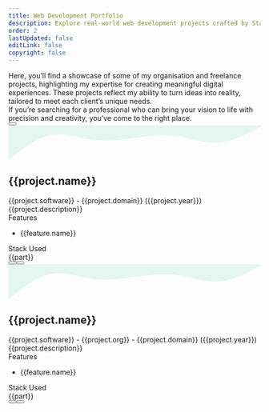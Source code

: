 ```yaml
---
title: Web Development Portfolio
description: Explore real-world web development projects crafted by Stack Seekers. From scalable SaaS apps to stunning websites, see how we build digital experiences that drive results. Freelance projects in custom web and app development, including booking platforms, dashboards, and analytics tools. Built with React, Node.js, and modern tech stacks.
order: 2
lastUpdated: false
editLink: false
copyright: false
---
```


<div class="flex flex-column gap-4 my-6 line-height-4">
  <div>
    Here, you’ll find a showcase of some of my organisation and freelance
    projects, highlighting my expertise for creating meaningful digital
    experiences. These projects reflect my ability to turn ideas into reality,
    tailored to meet each client’s unique needs.
  </div>
  <div>
    If you’re searching for a professional who can bring your vision to life
    with precision and creativity, you’ve come to the right place.
  </div>
  <div>
    <a
      href="https://cal.com/stackseekers"
      size="large"
      color="deeppink"
      class="flex justify-content-center text-center no-underline mt-4"
    >
      <Button
        label="Build Your Vision with Us!"
        icon="pi pi-calendar-clock"
        severity="primary"
        raised
        rounded
      />
    </a>
  </div>
</div>

<!-- Vertical Tabs Navigation -->
<div class="p-d-flex p-flex-column p-mr-3">
      <div class="grid my-6 gap-8">
        <div
          class="vp-feature-item col-12 shadow-1 m-0 p-0"
          v-for="(project, index) in freelance"
          :id="project.name"
        >
          <svg xmlns="http://www.w3.org/2000/svg" viewBox="0 120 1440 200">
            <path
              fill="#10b981"
              fill-opacity="0.1"
              d="M0,320L40,288C80,256,160,192,240,176C320,160,400,192,480,202.7C560,213,640,203,720,192C800,181,880,171,960,181.3C1040,192,1120,224,1200,218.7C1280,213,1360,171,1400,149.3L1440,128L1440,0L1400,0C1360,0,1280,0,1200,0C1120,0,1040,0,960,0C880,0,800,0,720,0C640,0,560,0,480,0C400,0,320,0,240,0C160,0,80,0,40,0L0,0Z"
            ></path>
          </svg>
          <div>
            <div class="px-4">
              <h2 itemprop="name" class="text-4xl font-bold p-0 m-0" :id="project.name">
                {{project.name}}
              </h2>
              <div class="text-xl mt-2" itemprop="operatingSystem">
                {{project.software}}
                <span class="text-sm mt-2"> - {{project.domain}}</span>
                <a class="text-sm mt-2 font-italic no-underline"
                  >({{project.year}})</a
                >
              </div>
            </div>
            <div
              class="flex md:flex-row flex-column"
              itemscope
              itemtype="https://schema.org/SoftwareApplication"
            >
              <div class="md:col-6 col-12 line-height-3 px-4">
                <div class="my-2 text-xl">{{project.description}}</div>
                <div class="flex flex-column mt-4 p-2" v-if="project.features">
                  <div class="my-2 text-l">Features</div>
                  <ul class="my-2 text-sm" v-for="feature in project.features">
                    <li>{{feature.name}}</li>
                  </ul>
                </div>
              </div>
              <div class="md:col-6 col-12">
                <link itemprop="applicationCategory" :href="project.schema" />
                <div v-if="project.images">
                  <div class="card" v-if="project.images.length != 1">
                    <Galleria
                      :value="project.images"
                      :responsiveOptions="responsiveOptions"
                      :numVisible="5"
                      :circular="true"
                      :showItemNavigators="true"
                      :showThumbnails="false"
                      :pt="{
                        prevButton: { 'aria-label': 'Previous screen of project' },
                        nextButton: { 'aria-label': 'Next screen of project' }
                      }"
                    >
                      <template #item="slotProps">
                        <img
                          :src="slotProps.item.itemImageSrc"
                          :alt="slotProps.item.alt"
                          style="width: 100%; display: block"
                          loading="eager" fetchpriority="high"
                        />
                      </template>
                    </Galleria>
                  </div>
                  <div class="card" v-else>
                    <img
                      :src="project.images[0].itemImageSrc"
                      :alt="project.images[0].alt"
                      style="width: 100%; display: block"
                      loading="eager" fetchpriority="high"
                    />
                  </div>
                </div>
              </div>
            </div>
          </div>
          <div class="flex flex-column mt-4 p-4">
            <div class="myt-2 text-l">Stack Used</div>
            <div class="flex grid mt-4 px-2">
              <Tag
                style="
                  border: 2px solid var(--border-color);
                  background: transparent;
                  color: var(--text-color);
                "
                v-for="part in project.skills"
                :key="part"
                :value="part"
                class="m-1"
              >
                <div class="flex items-center gap-2 px-1">
                  <i class="pi pi-cog" style="font-size: 1rem"></i>
                  <span class="text-base">{{part}}</span>
                </div>
              </Tag>
            </div>
            <div
              class="flex flex-row justify-content-between align-items-center gap-2"
            >
              <a
                v-if="project.link"
                :href="project.link"
                target="_blank"
                class="w-full flex flex-row no-underline mt-4"
              >
                <Button
                  label="Demo"
                  icon="pi pi-angle-double-right"
                  severity="primary"
                  raised
                  rounded
                />
              </a>
              <a
                v-if="project.codeLink"
                :href="project.codeLink"
                target="_blank"
                class="w-full flex flex-row no-underline mt-4"
              >
                <Button
                  label="Repo"
                  icon="pi pi-github"
                  severity="secondary"
                  raised
                  rounded
                />
              </a>
            </div>
          </div>
        </div>
      </div>
      <div class="grid my-6 gap-8">
      <div
        class="vp-feature-item col-12 shadow-1 m-0 p-0"
        v-for="(project, index) in projects"
        :id="project.name"
      >
        <svg xmlns="http://www.w3.org/2000/svg" viewBox="0 120 1440 200">
          <path
            fill="#10b981"
            fill-opacity="0.1"
            d="M0,320L40,288C80,256,160,192,240,176C320,160,400,192,480,202.7C560,213,640,203,720,192C800,181,880,171,960,181.3C1040,192,1120,224,1200,218.7C1280,213,1360,171,1400,149.3L1440,128L1440,0L1400,0C1360,0,1280,0,1200,0C1120,0,1040,0,960,0C880,0,800,0,720,0C640,0,560,0,480,0C400,0,320,0,240,0C160,0,80,0,40,0L0,0Z"
          ></path>
        </svg>
        <div>
          <div class="px-4">
            <h2 itemprop="name" class="text-4xl font-bold p-0 m-0">
              {{project.name}}
            </h2>
            <div class="text-xl mt-2" itemprop="operatingSystem">
              {{project.software}}
              <span class="text-sm mt-2"> - {{project.org}}</span>
              <span class="text-sm mt-2 font-italic">
                - {{project.domain}}</span
              >
              <a class="text-sm mt-2 font-italic no-underline"
                >({{project.year}})</a
              >
            </div>
          </div>
          <div
            class="flex md:flex-row flex-column"
            itemscope
            itemtype="https://schema.org/SoftwareApplication"
          >
            <div class="md:col-6 col-12 px-4">
              <div class="my-2 text-xl line-height-3">
                {{project.description}}
              </div>
              <div class="flex flex-column mt-4 p-2" v-if="project.features">
                <div class="my-2 text-l">Features</div>
                <ul class="my-2 text-sm" v-for="feature in project.features">
                  <li class="line-height-3">{{feature.name}}</li>
                </ul>
              </div>
            </div>
            <div class="md:col-6 col-12">
              <link itemprop="applicationCategory" :href="project.schema" />
              <div v-if="project.images">
                <div class="card" v-if="project.images.length != 1">
                  <Galleria
                    :value="project.images"
                    :responsiveOptions="responsiveOptions"
                    :numVisible="5"
                    :circular="true"
                    :showItemNavigators="true"
                    :showThumbnails="false"
                    :pt="{
                      prevButton: { 'aria-label': 'Previous screen of project' },
                      nextButton: { 'aria-label': 'Next screen of project' }
                    }"
                  >
                    <template #item="slotProps">
                      <img
                        :src="slotProps.item.itemImageSrc"
                        :alt="slotProps.item.alt"
                        style="width: 100%; display: block"
                        loading="eager" fetchpriority="high"
                      />
                    </template>
                  </Galleria>
                </div>
                <div class="card" v-else>
                  <img
                    :src="project.images[0].itemImageSrc"
                    :alt="project.images[0].alt"
                    style="width: 100%; display: block"
                    loading="eager" fetchpriority="high"
                  />
                </div>
              </div>
            </div>
          </div>
        </div>
        <div class="flex flex-column mt-4 p-4">
          <div class="mt-2 text-l">Stack Used</div>
          <div class="flex grid mt-4 px-2">
            <Tag
              style="
                border: 2px solid var(--border-color);
                background: transparent;
                color: var(--text-color);
              "
              v-for="part in project.skills"
              :key="part"
              :value="part"
              class="m-1"
            >
              <div class="flex items-center gap-2 px-1">
                <i class="pi pi-cog" style="font-size: 1rem"></i>
                <span class="text-base">{{part}}</span>
              </div>
            </Tag>
          </div>
          <div
            class="flex flex-row justify-content-between align-items-center gap-2"
          >
            <a
              v-if="project.link"
              :href="project.link"
              target="_blank"
              class="w-full flex flex-row no-underline mt-4"
            >
              <Button
                label="Live Demo"
                icon="pi pi-angle-double-right"
                severity="primary"
                raised
                rounded
              />
            </a>
            <a
              v-if="project.codeLink"
              :href="project.codeLink"
              target="_blank"
              class="w-full flex flex-row no-underline mt-4"
            >
              <Button
                label="Repo"
                icon="pi pi-github"
                severity="secondary"
                raised
                rounded
              />
            </a>
          </div>
        </div>
      </div>
    </div>
</div>

<script setup lang="ts">
  import { ref } from "vue";

  const images = ref();
  const responsiveOptions = ref([
    {
      breakpoint: "1300px",
      numVisible: 4,
    },
    {
      breakpoint: "575px",
      numVisible: 1,
    },
  ]);

  const projects = [
    {
      name: "Trokka Attraction",
      description: "Book Attractions and Tours for Your Next Holiday",
      skills: [
        "Javascript",
        "ES6",
        "VueJs",
        "Vuex",
        "Axios",
        "API integration",
        "ExpressJS",
        "MongoDB",
        "Git",
        "EC2",
      ],
      software: "Web",
      features: [
        {
          name: "Show Tours and Attraction of Malaysia",
        },
        {
          name: "Popular activities based on rating and demand",
        },
        {
          name: "Activities and details based on location",
        },
        {
          name: "Book and share attractions with other people",
        },
        {
          name: "Discount system based on promo code",
        },
        {
          name: "Payment system using Boost wallet and other payment methods",
        },
        {
          name: "Custom CMS backend system to add, update, and delete tours and attractions",
        },
      ],
      org: "Catch That Bus",
      year: "2019",
      domain: "Leisure, travel, and tourism",
      schema: "https://schema.org/DeveloperApplication",
      link: "https://m.trokka.com/attraction",
      images: [
        {
          itemImageSrc: "/img/projects/trokka.webp",
          alt: "Trokka.com | Book Attractions and Tours for Your Next Holiday",
        },
      ],
    },
    {
      name: "Catch That Bus",
      description: "Book Malaysia and Singapore bus tickets online.",
      skills: [
        "Javascript",
        "ES6",
        "VueJs",
        "Vuex",
        "Axios",
        "Cordova",
        "API integration",
        "ExpressJS",
        "MongoDB",
        "Git",
        "EC2"
      ],
      software: "Web / IOS APP",
      features: [
        {
          name: "Search for a bus by choosing from the destination and to the destination in Malaysia for dates.",
        },
        {
          name: "Sort and filter on available buses",
        },
        {
          name: "Seat visualization of a bus",
        },
        {
          name: "Booking system to handle concurrent requests",
        },
        {
          name: "Discount system based on coupon code",
        },
        {
          name: "Insurance integration for travellers",
        },
        {
          name: "Payment system using wallets and cards",
        },
        {
          name: "Webview for Boost wallet",
        },
        {
          name: "Multiple language support",
        },
        {
          name: "Multiple Currency support",
        },
        {
          name: "Bus Booked history",
        },
        {
          name: "Bus onboarding system for admin and bus operator",
        },
      ],
      org: "Catch That Bus",
      year: "2019",
      domain: "Leisure, travel, and tourism",
      schema: "https://schema.org/DeveloperApplication",
      // link: "https://m.catchthatbus.com",
      iosLink: "https://apps.apple.com/my/app/catchthatbus/id1025824078",
      images: [
        {
          itemImageSrc: "/img/projects/catchthatbus.webp",
          alt: "Book Malaysia and Singapore bus tickets online. | CatchThatBus",
        },
        {
          itemImageSrc:
            "https://is1-ssl.mzstatic.com/image/thumb/Purple113/v4/ad/b9/3b/adb93b8f-08b6-ac23-8f9e-906f7b2529c2/pr_source.png/230x0w.png",
          alt: "IOS app for booking Malaysia and Singapore bus tickets online | CatchThatBus",
        },
      ],
    },
    {
      name: "Partner Dashboard Upstox",
      description: "Open a sub-broker account with Upstox.",
      skills: ["AngularJS", "MongoDB", "MSSQL", "LoopbackJS"],
      software: "Web",
      features: [
        {
          name: "Refer and earn program",
        },
        {
          name: "Track lead referred",
        },
        {
          name: "Ambassador program",
        },
        {
          name: "Royalty program",
        },
        {
          name: "Track customer referred",
        },
        {
          name: "Dashboard to show earnings based on the program",
        },
        {
          name: "Search by name and UCC",
        },
        {
          name: "Earning report based on the customer trade",
        },
      ],
      org: "Upstox",
      year: "2018",
      domain: "Fintech",
      schema: "https://schema.org/BusinessApplication",
      link: "https://upstox.com/sub-broker/",
      images: [
        {
          itemImageSrc: "/img/projects/partnerUpstox/partnerUpstox.webp",
          alt: "Open a sub-broker account with Upstox.",
        },
        {
          itemImageSrc: "/img/projects/partnerUpstox/dashboard.webp",
          alt: "Open a sub-broker account with Upstox.",
        },
        {
          itemImageSrc: "/img/projects/partnerUpstox/leads.webp",
          alt: "Open a sub-broker account with Upstox.",
        },
        {
          itemImageSrc: "/img/projects/partnerUpstox/customer.webp",
          alt: "Open a sub-broker account with Upstox.",
        },
        {
          itemImageSrc: "/img/projects/partnerUpstox/earning.webp",
          alt: "Open a sub-broker account with Upstox.",
        },
      ],
    },
    {
      name: "Open Demat Account for Upstox",
      description:
        "Open a Demat Account Online: Demat Account Opening at Upstox",
      skills: ["AngularJS", "MongoDB", "MSSQL", "LoopbackJS", "Digital Ocean"],
      software: "Web",
      features: [
        {
          name: "Open a Demat account with document upload.",
        },
        {
          name: "PAN, Aadhar, IPV, and cancelled check verification",
        },
        {
          name: "Lead to CRM system",
        },
        {
          name: "Scrutiny of lead",
        },
        {
          name: "Upload details to NSE, BSE, and MCX",
        },
        {
          name: "Report based on the flow of lead",
        },
      ],
      org: "Upstox",
      year: "2017",
      domain: "Fintech",
      schema: "https://schema.org/BusinessApplication",
      link: "https://upstox.com/open-demat-account/",
      images: [
        {
          itemImageSrc: "/img/projects/openDemat.webp",
          alt: "Open a Demat Account Online: Demat Account Opening at Upstox",
        },
      ],
    },
    {
      name: "Call Matrix",
      description: "Call Intelligence, Marketing, and Analytics Platform",
      skills: ["NodeJS", "MongoDB", "MSSQL", "HapiJS", "Digital Ocean"],
      software: "Web",
      features: [
        {
          name: "Create a campaign for the call",
        },
        {
          name: "Create a bundle of campaigns for the call",
        },
        {
          name: "Buy local & toll-free numbers",
        },
        {
          name: "Call Recording and Off-Hour Call Handling",
        },
        {
          name: "Funnel to redirect the call based on the multi-level IVR",
        },
        {
          name: "Report of bundle, CDR, and offer based on hour, week, and geolocation",
        },
        {
          name: "Dashboard to get a birds-eye view",
        },
        {
          name: "Google AdWords API integration",
        },
        {
          name: "User authorization based on role",
        },
      ],
      org: "Mobistreak",
      year: "2015",
      domain: "Digital Marketing",
      schema: "https://schema.org/BusinessApplication",
      link: "https://callmatrix.io/",
      images: [
        {
          itemImageSrc: "/img/projects/callmatrix/callmatrix.webp",
          alt: "CallMatrix - Call Intelligence, Marketing, and Analytics Platform",
        },
        {
          itemImageSrc: "/img/projects/callmatrix/mobistreak.webp",
          alt: "CallMatrix - Call Intelligence, Marketing, and Analytics Platform",
        },
      ],
    },
  ];

  const freelance = [
    {
      name: "SR-22 insurance Now",
      skills: ["Next.Js", "React.Js","NodeJS", "JSON", "API", "Digital Ocean", "Lighthouse","SEO"],
      description:
        "Need a Cheap SR-22 Insurance? Compare & save on SR22 Insurance from top providers.",
      software: "Web",
      org: "Mobistreak",
      year: "2025",
      domain: "Digital Marketing",
      schema: "https://schema.org/BusinessApplication",
      link: "https://sr22insurancenow.com/",
      features: [
        {name:"Campaign owners need fast, dynamic, and conversion-focused websites to maximize ROI from ad campaigns.",},
        {
          name: "Dynamic Landing Pages: Generated from a flexible JSON structure for quick deployment.",
        },
        {
          name: "Click-to-Call Ads: Location-based phone numbers to boost conversions.",
        },
        {
          name: "Auto-Complete Location Input: Enhances user experience and reduces friction.",
        },
        {
          name: "WebP Image Optimization: Ensures lightning-fast load speeds.",
        },
        {
          name: "Google Analytics Integration: Tracks performance for data-driven decisions.",
        },
        {
          name: "Custom Components: Built from scratch for full flexibility and scalability.",
        },
        {
          name: "Mobile Optimization & Accessibility: Ensures seamless experiences for all users.",
        },
        {name:"Dynamic Content: JSON-driven landing pages tailored for campaigns.",},
        {name:"Performance Optimization: WebP images and lazy loading for faster pages.",},
        {name:"SEO & Analytics: Designed to convert traffic into leads while tracking every interaction.",},
      ],
      images: [
        {
          itemImageSrc: "/img/home/projects/sr22.webp",
          alt: "SR-22 insurance Now",
        },
        {
          itemImageSrc: "/img/projects/sr22/why_need_sr22.webp",
          alt: "why need sr22 insurance Now",
        },
        {
          itemImageSrc: "/img/projects/sr22/how_to_get_sr22.webp",
          alt: "how to get sr22 insurance Now",
        },
        {
          itemImageSrc: "/img/projects/sr22/landing_page.webp",
          alt: "Landing page sr22 insurance Now",
        },
        {
          itemImageSrc: "/img/projects/sr22/states_map.webp",
          alt: "states map sr22 insurance Now",
        },
        {
          itemImageSrc: "/img/projects/sr22/sr22_city.webp",
          alt: "sr22 city list",
        },
        {
          itemImageSrc: "/img/projects/sr22/auto_complete_zip_code.webp",
          alt: "auto complete zip code sr22 insurance Now",
        },
        {
          itemImageSrc: "/img/projects/sr22/render_json.webp",
          alt: "JSON reader for sr22 insurance Now",
        },
      ],
    },
    {
      name: "Momentum Incident Management",
      description:
        "A structured process for identifying, analyzing, and resolving incidents that disrupt an organization's operations",
      skills: ["Vue3", "PrimeVue","vite","Pinia", "vee-validate","Tailwind", "Node.Js", "Express.Js", "Swagger.Js","MongoDB","vercel"],
      software: "Web",
      org: "Momentum",
      year: "2025",
      domain: "IT Service",
      schema: "https://schema.org/BusinessApplication",
      link: "https://momentum-chi-brown.vercel.app/",
      features:[
        {name :"No More Clunky UI – Nested tables & column-based filtering (text, date, select) make incident tracking effortless.",},
        {name :"Nested CRUD for Incidents & Tasks – Create, update, and manage tasks seamlessly, with an option to add notes.",},
        {name :"Choose & Create CIs – Define and manage configuration items with ease.",},
        {name :"Automate with Swagger APIs – Ready for CI/CD pipelines, making integrations a breeze.",},
        {name :"Seamless Deployment – Frontend & backend deployed on Vercel for high performance.",},
        {name :"MongoDB Seeding – Easily set up initial data for a smooth start.",},
        {name :"Swagger Documentation – Well-documented APIs for easy collaboration and scaling.",},
        {name :"No Costly Subscriptions – A powerful alternative to expensive service management platforms",},
      ],
      images: [
        {
          itemImageSrc: "/img/home/projects/momentum_incident_management.webp",
          alt: "Incident Management",
        },
      ],
    },
    {
      name: "Tech Create",
      description: "A landing page for tech ",
      skills: ["Vue3", "PrimeVue","CSS3", "vercel"],
      software: "Web",
      org: "LV",
      year: "2025",
      domain: "IT Service",
      schema: "https://schema.org/BusinessApplication",
      link: "https://techcreate.vercel.app/",
      features:[
        {name:"Responsive Design: Seamless experience across devices.",},
        {name:"Component-Based Architecture: Efficient and scalable codebase.",},
        {name:"Modern UI/UX: Clean aesthetics with intuitive navigation",},
      ],
      images: [
        {
          itemImageSrc: "/img/home/projects/tech_create.webp",
          alt: "landing page for tech",
        },
      ],
    },
    {
      name: "Qatar Airways widget",
      description:
        "Book flights to destinations around the world with Qatar Airways and fly on board an award-winning airline. Enjoy special fares, collect Avios, and more.",
      skills: [
        "Javascript",
        "ES6",
        "Vue3",
        "Landingi",
        "Pinia",
        "Vite",
        "Axios",
        "Express",
        "API integration",
        "MongoDB",
        "Git",
        "EC2",
        "Eslint",
        "Prettier",
      ],
      software: "Web",
      features: [
        {
          name: "Widget for Flight Booking",
        },
        {
          name: "Widget for Flight + Hotel Booking",
        },
        {
          name: "Widget for Transfer Booking",
        },
        {
          name: "Use widget with any CMS Platform like Landingi",
        },
      ],
      org: "TUI",
      year: "2021",
      domain: "Leisure, travel, and tourism",
      schema: "https://schema.org/DeveloperApplication",
      link: "https://holidays.qatarairways.com/en-in/avios",
      images: [
        {
          itemImageSrc: "/img/projects/quatar/placeholder.webp",
          alt: "Quatar Airways",
        },
        {
          itemImageSrc: "/img/projects/quatar/qutar_airways.webp",
          alt: "Quatar Airways",
        },
        {
          itemImageSrc: "/img/projects/quatar/thumbnail.webp",
          alt: "Quatar Airways",
        },
        {
          itemImageSrc: "/img/projects/quatar/quatar.webp",
          alt: "Quatar Airways",
        },
      ],
    },
    {
      name: "Recipes",
      description: "Recipes: Social Network",
      skills: [
        "Javascript",
        "ES6",
        "Vue3",
        "Pinia",
        "Vite",
        "Axios",
        "Express",
        "API integration",
        "MongoDB",
        "Git",
        "EC2",
        "Eslint",
        "Prettier",
      ],
      software: "Web",
      features: [
        {
          name: "Authentication with Incognigo pool",
        },
        {
          name: "Create and Share recipes with friends",
        },
        {
          name: "Search recipes",
        },
        {
          name: "List and share your recipes direction or ingradients",
        },
        {
          name: "Rate and review for recipe",
        },
      ],
      org: "Freelance",
      year: "2020",
      domain: "Food Blogging",
      schema: "https://schema.org/DeveloperApplication",
      link: "http://recipes-client.s3-website.ap-south-1.amazonaws.com/",
      codeLink: "https://github.com/heartstchr/recipe",
      images: [
        {
          itemImageSrc: "/img/home/projects/Recipe.webp",
          alt: "Recipes - Login page | Recipes",
        },
        {
          itemImageSrc: "/img/projects/recipe/login.webp",
          alt: "Recipes - Login page | Recipes",
        },
        {
          itemImageSrc: "/img/projects/recipe/register.webp",
          alt: "Recipes - Register page | Recipes",
        },
        {
          itemImageSrc: "/img/projects/recipe/home.webp",
          alt: "Recipes - Home page | Recipes",
        },
        {
          itemImageSrc: "/img/projects/recipe/direction.webp",
          alt: "Recipes - Directions page | Recipes",
        },
        {
          itemImageSrc: "/img/projects/recipe/ingredients.webp",
          alt: "Recipes - Ingredients page | Recipes",
        },
        {
          itemImageSrc: "/img/projects/recipe/addrecipe.webp",
          alt: "Recipes - Add Recipe page | Recipes",
        },
        {
          itemImageSrc: "/img/projects/recipe/search.webp",
          alt: "Recipes - Search page | Recipes",
        },
        {
          itemImageSrc: "/img/projects/recipe/share.webp",
          alt: "Recipes - Share screen | Recipes",
        },
      ],
    },
    {
      name: "Tv Maze",
      description: "TVmaze: Add TV information to your website or app.",
      skills: [
        "Javascript",
        "ES6",
        "VueJs",
        "Vuex",
        "Quasar",
        "Axios",
        "API integration",
        "Git",
        "EC2",
        "Eslint",
        "Prettier",
      ],
      software: "Web",
      features: [
        {
          name: "Popular Tv shows sorted based on rating",
        },
        {
          name: "Tv shows based on genre",
        },
        {
          name: "Search Tv shows",
        },
        {
          name: "Details Tv shows",
        },
        {
          name: "Episodes, cast and crew of a Tv shows",
        },
      ],
      org: "Freelance",
      year: "2020",
      domain: "Entertainment",
      schema: "https://schema.org/DeveloperApplication",
      link: "https://heartstchr.github.io/tvmaze/",
      codeLink: "https://github.com/heartstchr/tvshows",
      images: [
        {
          itemImageSrc: "/img/home/projects/tvmaze.webp",
          alt: "TVmaze - Home page. | Tv maze",
        },
        {
          itemImageSrc: "/img/projects/tvmaze/home.webp",
          alt: "TVmaze - Home page. | Tv maze",
        },
        {
          itemImageSrc: "/img/projects/tvmaze/search.webp",
          alt: "TVmaze - . Search page| Tv maze",
        },
        {
          itemImageSrc: "/img/projects/tvmaze/episodes.webp",
          alt: "TVmaze - Episodes tab. | Tv maze",
        },
        {
          itemImageSrc: "/img/projects/tvmaze/cast.webp",
          alt: "TVmaze - Cast tab. | Tv maze",
        },
        {
          itemImageSrc: "/img/projects/tvmaze/genres.webp",
          alt: "TVmaze - Genres. | Tv maze",
        },
      ],
    },
    {
      name: "Command Line Dictionary",
      description: "CLI for Dictionary",
      software: "Terminal",
      features: [
        {
          name: "Create help command for available commands",
        },
        {
          name: "Defination of a word",
        },
        {
          name: "Synonyms and antonyms of a word",
        },
        {
          name: "Get example sentence from a word",
        },
        {
          name: "Get word of the day",
        },
        {
          name: "Play word game",
        },
      ],
      org: "Freelance",
      year: "2020",
      domain: "Ed Tech",
      skills: ["Inquirer", "Commander", "Plop", "Eslint", "Prettier"],
      schema: "https://schema.org/DeveloperApplication",
      codeLink: "https://github.com/heartstchr/dic",
      images: [
        {
          itemImageSrc: "/img/projects/dictionary.webp",
          alt: "CLI for Dictionary",
        },
      ],
    },
    {
      name: "Stock Market",
      description: "Consuming socket data and plotting a real-time D3 graph",
      skills: ["D3JS", "VueJS", "NodeJS"],
      software: "Web",
      features: [
        {
          name: "Show realtime charts of a unit",
        },
        {
          name: "Show history of a unit in charts",
        },
      ],
      org: "Freelance",
      year: "2016",
      domain: "Fintech",
      schema: "https://schema.org/BusinessApplication",
      codeLink: "https://github.com/heartstchr/StockMarket",
      images: [
        {
          itemImageSrc: "/img/projects/stocks.webp",
          alt: "Consuming socket data and plotting a real-time D3 graph",
        },
      ],
    },
  ];
</script>
